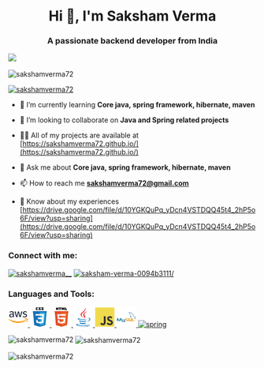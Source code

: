 <h1 align="center">Hi 👋, I'm Saksham Verma</h1>
<h3 align="center">A passionate backend developer from India</h3>
<img src="https://developers.giphy.com/branch/master/static/api-512d36c09662682717108a38bbb5c57d.gif"/>

<p align="left"> <img src="https://komarev.com/ghpvc/?username=sakshamverma72&label=Profile%20views&color=0e75b6&style=flat" alt="sakshamverma72" /> </p>

<p align="left"> <a href="https://github.com/ryo-ma/github-profile-trophy"><img src="https://github-profile-trophy.vercel.app/?username=sakshamverma72" alt="sakshamverma72" /></a> </p>

- 🌱 I’m currently learning **Core java, spring framework, hibernate, maven**

- 👯 I’m looking to collaborate on **Java and Spring related projects**

- 👨‍💻 All of my projects are available at [https://sakshamverma72.github.io/](https://sakshamverma72.github.io/)

- 💬 Ask me about **Core java, spring framework, hibernate, maven**

- 📫 How to reach me **sakshamverma72@gmail.com**

- 📄 Know about my experiences [https://drive.google.com/file/d/10YGKQuPq_yDcn4VSTDQQ45t4_2hP5o6F/view?usp=sharing](https://drive.google.com/file/d/10YGKQuPq_yDcn4VSTDQQ45t4_2hP5o6F/view?usp=sharing)

<h3 align="left">Connect with me:</h3>
<p align="left">
<a href="https://twitter.com/sakshamverma__" target="blank"><img align="center" src="https://raw.githubusercontent.com/rahuldkjain/github-profile-readme-generator/master/src/images/icons/Social/twitter.svg" alt="sakshamverma__" height="30" width="40" /></a>
<a href="https://linkedin.com/in/saksham-verma-0094b3111/" target="blank"><img align="center" src="https://raw.githubusercontent.com/rahuldkjain/github-profile-readme-generator/master/src/images/icons/Social/linked-in-alt.svg" alt="saksham-verma-0094b3111/" height="30" width="40" /></a>
</p>

<h3 align="left">Languages and Tools:</h3>
<p align="left"> <a href="https://aws.amazon.com" target="_blank" rel="noreferrer"> <img src="https://raw.githubusercontent.com/devicons/devicon/master/icons/amazonwebservices/amazonwebservices-original-wordmark.svg" alt="aws" width="40" height="40"/> </a> <a href="https://www.w3schools.com/css/" target="_blank" rel="noreferrer"> <img src="https://raw.githubusercontent.com/devicons/devicon/master/icons/css3/css3-original-wordmark.svg" alt="css3" width="40" height="40"/> </a> <a href="https://www.w3.org/html/" target="_blank" rel="noreferrer"> <img src="https://raw.githubusercontent.com/devicons/devicon/master/icons/html5/html5-original-wordmark.svg" alt="html5" width="40" height="40"/> </a> <a href="https://www.java.com" target="_blank" rel="noreferrer"> <img src="https://raw.githubusercontent.com/devicons/devicon/master/icons/java/java-original.svg" alt="java" width="40" height="40"/> </a> <a href="https://developer.mozilla.org/en-US/docs/Web/JavaScript" target="_blank" rel="noreferrer"> <img src="https://raw.githubusercontent.com/devicons/devicon/master/icons/javascript/javascript-original.svg" alt="javascript" width="40" height="40"/> </a> <a href="https://www.mysql.com/" target="_blank" rel="noreferrer"> <img src="https://raw.githubusercontent.com/devicons/devicon/master/icons/mysql/mysql-original-wordmark.svg" alt="mysql" width="40" height="40"/> </a> <a href="https://spring.io/" target="_blank" rel="noreferrer"> <img src="https://www.vectorlogo.zone/logos/springio/springio-icon.svg" alt="spring" width="40" height="40"/> </a> </p>

<p><img align="left" src="https://github-readme-stats.vercel.app/api/top-langs?username=sakshamverma72&show_icons=true&locale=en&layout=compact" alt="sakshamverma72" /></p>

<p>&nbsp;<img align="center" src="https://github-readme-stats.vercel.app/api?username=sakshamverma72&show_icons=true&locale=en" alt="sakshamverma72" /></p>

<p><img align="center" src="https://github-readme-streak-stats.herokuapp.com/?user=sakshamverma72&" alt="sakshamverma72" /></p>
